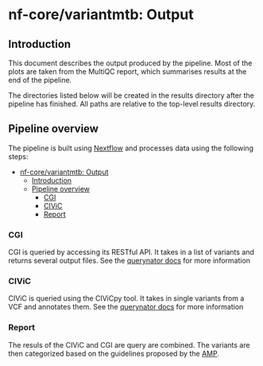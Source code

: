 # nf-core/variantmtb: Output

## Introduction

This document describes the output produced by the pipeline. Most of the plots are taken from the MultiQC report, which summarises results at the end of the pipeline.

The directories listed below will be created in the results directory after the pipeline has finished. All paths are relative to the top-level results directory.

<!-- nf-core: Write this documentation describing your workflow's output -->

## Pipeline overview

The pipeline is built using [Nextflow](https://www.nextflow.io/) and processes data using the following steps:

- [nf-core/variantmtb: Output](#nf-corevariantmtb-output)
  - [Introduction](#introduction)
  - [Pipeline overview](#pipeline-overview)
    - [CGI](#cgi)
    - [CIViC](#civic)
    - [Report](#report)

### CGI

CGI is queried by accessing its RESTful API. It takes in a list of variants and returns several output files.
See the [querynator docs](https://querynator.readthedocs.io/en/latest/usage.html#query-the-cancergenomeinterpeter-cgi) for more information

### CIViC

CIViC is queried using the CIViCpy tool. It takes in single variants from a VCF and annotates them.
See the [querynator docs](https://querynator.readthedocs.io/en/latest/usage.html#query-the-clinical-interpretations-of-variants-in-cancer-civic) for more information

### Report

The resuls of the CIViC and CGI are query are combined. The variants are then categorized based on the guidelines proposed by the [AMP](https://www.sciencedirect.com/science/article/pii/S1525157816302239).
